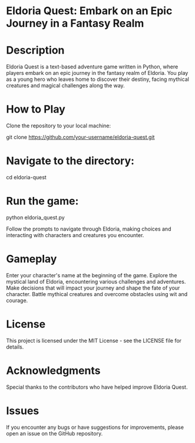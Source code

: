 # Eldoria Quest: Embark on an Epic Journey in a Fantasy Realm

# Description

Eldoria Quest is a text-based adventure game written in Python, where players embark on an epic journey in the fantasy realm of Eldoria. You play as a young hero who leaves home to discover their destiny, facing mythical creatures and magical challenges along the way.

# How to Play

Clone the repository to your local machine:

git clone https://github.com/your-username/eldoria-quest.git

# Navigate to the directory:

cd eldoria-quest

# Run the game:

python eldoria_quest.py

Follow the prompts to navigate through Eldoria, making choices and interacting with characters and creatures you encounter.

# Gameplay

Enter your character's name at the beginning of the game.
Explore the mystical land of Eldoria, encountering various challenges and adventures.
Make decisions that will impact your journey and shape the fate of your character.
Battle mythical creatures and overcome obstacles using wit and courage.

# License
This project is licensed under the MIT License - see the LICENSE file for details.

# Acknowledgments

Special thanks to the contributors who have helped improve Eldoria Quest.

# Issues
If you encounter any bugs or have suggestions for improvements, please open an issue on the GitHub repository.
